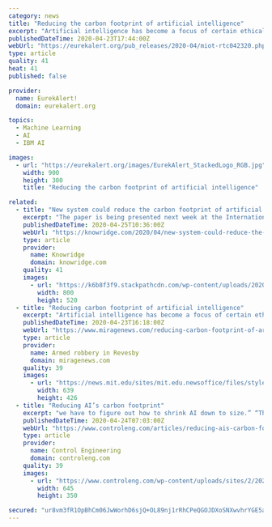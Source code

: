 ```yaml
---
category: news
title: "Reducing the carbon footprint of artificial intelligence"
excerpt: "Artificial intelligence has become a focus of certain ethical concerns, but it also has some major sustainability issues. Last June, researchers at the University of Massachusetts at Amherst released a startling report estimating that the amount of power required for training and searching a certain neural network architecture involves the ..."
publishedDateTime: 2020-04-23T17:44:00Z
webUrl: "https://eurekalert.org/pub_releases/2020-04/miot-rtc042320.php"
type: article
quality: 41
heat: 41
published: false

provider:
  name: EurekAlert!
  domain: eurekalert.org

topics:
  - Machine Learning
  - AI
  - IBM AI

images:
  - url: "https://eurekalert.org/images/EurekAlert_StackedLogo_RGB.jpg"
    width: 900
    height: 300
    title: "Reducing the carbon footprint of artificial intelligence"

related:
  - title: "New system could reduce the carbon footprint of artificial intelligence"
    excerpt: "The paper is being presented next week at the International Conference on Learning Representations. Joining Han on the paper are four undergraduate and graduate students from EECS, MIT-IBM Watson AI Lab, and Shanghai Jiao Tong University. Creating a “once-for-all” network The researchers built the system on a recent AI advance called AutoML ..."
    publishedDateTime: 2020-04-25T10:36:00Z
    webUrl: "https://knowridge.com/2020/04/new-system-could-reduce-the-carbon-footprint-of-artificial-intelligence/"
    type: article
    provider:
      name: Knowridge
      domain: knowridge.com
    quality: 41
    images:
      - url: "https://k6b8f3f9.stackpathcdn.com/wp-content/uploads/2020/04/New-system-could-reduce-the-carbon-footprint-of-artificial-intelligence.jpg"
        width: 800
        height: 520
  - title: "Reducing carbon footprint of artificial intelligence"
    excerpt: "Artificial intelligence has become a focus of certain ethical ... report estimating that the amount of power required for training and searching a certain neural network architecture involves the emissions of roughly 626,000 pounds of carbon dioxide."
    publishedDateTime: 2020-04-23T16:18:00Z
    webUrl: "https://www.miragenews.com/reducing-carbon-footprint-of-artificial-intelligence/"
    type: article
    provider:
      name: Armed robbery in Revesby
      domain: miragenews.com
    quality: 39
    images:
      - url: "https://news.mit.edu/sites/mit.edu.newsoffice/files/styles/news_article_image_top_slideshow/public/images/2020/MIT-Energy-Efficient-AI-01_0.jpg?itok=-qaOADP2"
        width: 639
        height: 426
  - title: "Reducing AI’s carbon footprint"
    excerpt: "we have to figure out how to shrink AI down to size.” “The model is really compact. I am very excited to see OFA can keep pushing the boundary of efficient deep learning on edge devices,” said Chuang Gan, a researcher at the MIT-IBM Watson AI Lab and co-author of the paper. “If rapid progress in AI is to continue, we need to reduce its ..."
    publishedDateTime: 2020-04-24T07:03:00Z
    webUrl: "https://www.controleng.com/articles/reducing-ais-carbon-footprint/"
    type: article
    provider:
      name: Control Engineering
      domain: controleng.com
    quality: 39
    images:
      - url: "https://www.controleng.com/wp-content/uploads/sites/2/2020/04/CTL2004_WEB_IMG_MIT_EnergyEfficient_AI-Slider.jpg"
        width: 645
        height: 350

secured: "ur8vm3fR1OpBhCm06JwWorhD6sjQ+OL89nj1rRhCPeQGOJDXoSNXwvhrYGE5ayLFncGA2UqI1uK/2Bf5H8kKbjYy+5uq4e4uewaLPRZ0HipFKPEnjc+cs9fwolXT4jD/eIrQ3o0An0RVFXik4neYLDdFcEsf2fD1WbMZO1NsTKAk4hgNvsMS5b+rPuBvieIrlv+2OTUXLhZOT+w9UL4rNShwIgGTJb3qBcQs/+qSXl682UR6YvFkCVjfzM6yeb5ts8zX+GvVaQGF5JPoYs3xRv7FA0edmpveC/AhCanBNrHyTwzVd5ZoFKS/eGiK2Mj3;zlh9CqveZFPh23A2hXvycA=="
---
```


